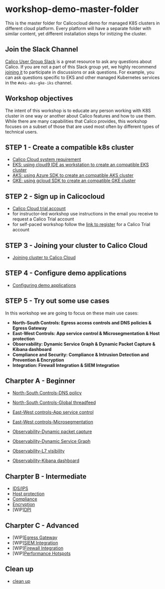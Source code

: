 # workshop-demo-master-folder
This is the master folder for Calicocloud demo for managed K8S clusters in different cloud platform. Every platform will have a separate folder with similar content, yet different installation steps for initizing the cluster. 

## Join the Slack Channel

[Calico User Group Slack](https://slack.projectcalico.org/) is a great resource to ask any questions about Calico. If you are not a part of this Slack group yet, we highly recommend [joining it](https://slack.projectcalico.org/) to participate in discussions or ask questions. For example, you can ask questions specific to EKS and other managed Kubernetes services in the `#eks-aks-gke-iks` channel.

## Workshop objectives

The intent of this workshop is to educate any person working with K8S cluster in one way or another about Calico features and how to use them. While there are many capabilities that Calico provides, this workshop focuses on a subset of those that are used most often by different types of technical users.


## STEP 1 - Create a compatible k8s cluster 

  - [Calico Cloud system requirement](https://docs.calicocloud.io/install/system-requirements)
  - [EKS: using cloud9 IDE as workstation to create an compatible EKS cluster](modules/creating-eks-cluster.md)
  - [AKS: using Azure SDK to create an compatible AKS cluster](modules/creating-aks-cluster.md)
  - [GKE: using gcloud SDK to create an compatible GKE cluster](modules/creating-gke-cluster.md)

## STEP 2 - Sign up in Calicocloud  

  - [Calico Cloud trial account](https://www.calicocloud.io/home/)
  - for instructor-led workshop use instructions in the email you receive to request a Calico Trial account
  - for self-paced workshop follow the [link to register](https://www.calicocloud.io/home) for a Calico Trial account

## STEP 3 - Joining your cluster to Calico Cloud

  - [Joining cluster to Calico Cloud](modules/joining-calico-cloud.md)


## STEP 4 - Configure demo applications

  - [Configuring demo applications](modules/configuring-demo-apps.md)

## STEP 5 - Try out some use cases

In this workshop we are going to focus on these main use cases:

- **North-South Controls: Egress access controls and DNS policies & Egress Gateway**
- **East-West Controls: App service control & Microsegmentation & Host protection**
- **Observability: Dynamic Service Graph & Dynamic Packet Capture & Kibana dashboard**
- **Compliance and Security: Compliance & Intrusion Detection and Prevention & Encryption**
- **Integration: Firewall Integration & SIEM Integration**

## Charpter A - Beginner

- [North-South Controls-DNS policy](modules/egress-access-controls.md)
- [North-South Controls-Global threadfeed](modules/egress-access-controls.md)
- [East-West controls-App service control](modules/app-service-control.md)
- [East-West controls-Microsegmentation](modules/microsegmentation.md)

- [Observability-Dynamic packet capture](modules/dynamic-packet-capture.md) 
- [Observability-Dynamic Service Graph](modules/dynamic-service-graph.md)
- [Observability-L7 visibility](modules/enable-l7-visibility.md) 
- [Observability-Kibana dashboard](modules/kibana-dashboard.md)


## Charpter B - Intermediate

- [IDS/IPS](modules/intrusion-detection-protection.md)
- [Host protection](modules/host-protection.md)
- [Compliance](modules/compliance-reports.md) 
- [Encryption](modules/encryption.md) 
- [WIP][DPI](modules/dpi.md) 


## Charpter C - Advanced

- [WIP][Egress Gateway](modules/egress-gateway.md) 
- [WIP][SIEM Integration](modules/siem-integration.md) 
- [WIP][Firewall Integration](modules/firewall-integration.md) 
- [WIP][Performance Hotspots](modules/performance-hotspots.md) 


## Clean up 

- [clean up](modules/clean-up.md)